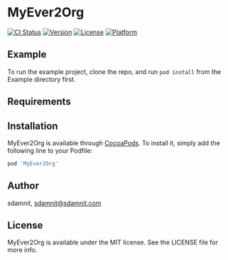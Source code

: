 # MyEver2Org

[![CI Status](http://img.shields.io/travis/sdamnit/MyEver2Org.svg?style=flat)](https://travis-ci.org/sdamnit/MyEver2Org)
[![Version](https://img.shields.io/cocoapods/v/MyEver2Org.svg?style=flat)](http://cocoapods.org/pods/MyEver2Org)
[![License](https://img.shields.io/cocoapods/l/MyEver2Org.svg?style=flat)](http://cocoapods.org/pods/MyEver2Org)
[![Platform](https://img.shields.io/cocoapods/p/MyEver2Org.svg?style=flat)](http://cocoapods.org/pods/MyEver2Org)

## Example

To run the example project, clone the repo, and run `pod install` from the Example directory first.

## Requirements

## Installation

MyEver2Org is available through [CocoaPods](http://cocoapods.org). To install
it, simply add the following line to your Podfile:

```ruby
pod 'MyEver2Org'
```

## Author

sdamnit, sdamnit@sdamnit.com

## License

MyEver2Org is available under the MIT license. See the LICENSE file for more info.
